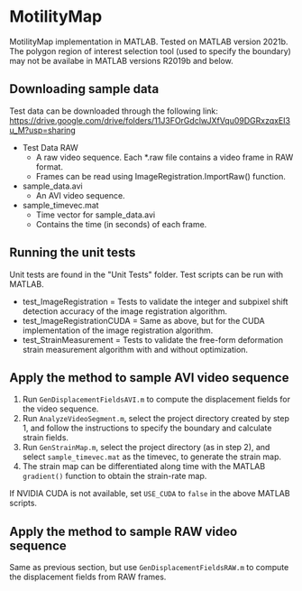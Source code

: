# MotilityMap

MotilityMap implementation in MATLAB. Tested on MATLAB version 2021b. The polygon region of interest selection tool (used to specify the boundary) may not be availabe in MATLAB versions R2019b and below.

## Downloading sample data

Test data can be downloaded through the following link:
https://drive.google.com/drive/folders/11J3FOrGdclwJXfVqu09DGRxzqxEI3u_M?usp=sharing

* Test Data RAW 
    - A raw video sequence. Each \*.raw file contains a video frame in RAW format.
    - Frames can be read using ImageRegistration.ImportRaw() function.
* sample_data.avi
    - An AVI video sequence.
* sample_timevec.mat
    - Time vector for sample_data.avi
    - Contains the time (in seconds) of each frame.

## Running the unit tests
Unit tests are found in the "Unit Tests" folder. Test scripts can be run with MATLAB.

* test_ImageRegistration = Tests to validate the integer and subpixel shift detection accuracy of the image registration algorithm.
* test_ImageRegistrationCUDA = Same as above, but for the CUDA implementation of the image registration algorithm.
* test_StrainMeasurement = Tests to validate the free-form deformation strain measurement algorithm with and without optimization.

## Apply the method to sample AVI video sequence

1. Run `GenDisplacementFieldsAVI.m` to compute the displacement fields for the video sequence.
2. Run `AnalyzeVideoSegment.m`, select the project directory created by step 1, and follow the instructions to specify the boundary and calculate strain fields.
3. Run `GenStrainMap.m`, select the project directory (as in step 2), and select `sample_timevec.mat` as the timevec, to generate the strain map.
4. The strain map can be differentiated along time with the MATLAB `gradient()` function to obtain the strain-rate map.

If NVIDIA CUDA is not available, set `USE_CUDA` to `false` in the above MATLAB scripts.

## Apply the method to sample RAW video sequence

Same as previous section, but use `GenDisplacementFieldsRAW.m` to compute the displacement fields from RAW frames.
 
 
